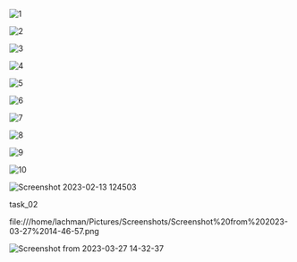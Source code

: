 ![1](https://user-images.githubusercontent.com/123716499/218399865-208a3152-f1c6-414e-bddc-c368d4aa1aa1.png)

![2](https://user-images.githubusercontent.com/123716499/218399870-db2d6860-b9ad-4364-8c00-415ab62776f7.png)

![3](https://user-images.githubusercontent.com/123716499/218399873-7fc43f35-4670-4215-a5f5-947eb447c94c.png)

![4](https://user-images.githubusercontent.com/123716499/218399876-a5517ca5-c42b-4a85-83ca-d56d34f81581.png)

![5](https://user-images.githubusercontent.com/123716499/218399879-558dcac3-a745-48b6-a33a-41ef136340dd.png)

![6](https://user-images.githubusercontent.com/123716499/218399881-f7655162-5e54-4522-9171-0cc7fcae9b00.png)

![7](https://user-images.githubusercontent.com/123716499/218399884-76fa82e4-fec9-4025-8278-523eba3b65fc.png)

![8](https://user-images.githubusercontent.com/123716499/218399887-5965d797-f4de-4a94-becd-997f445afedc.png)

![9](https://user-images.githubusercontent.com/123716499/218399891-6e5372f8-c6ee-42e5-8e8f-0461817bee9a.png)

![10](https://user-images.githubusercontent.com/123716499/218399894-4932f41a-846c-4eaa-8639-7111b8b04290.png)

![Screenshot 2023-02-13 124503](https://user-images.githubusercontent.com/123716499/218399976-182f0164-a671-4c56-a90a-caf0cb71c1d7.png)

task_02

 file:///home/lachman/Pictures/Screenshots/Screenshot%20from%202023-03-27%2014-46-57.png

 ![Screenshot from 2023-03-27 14-32-37](https://user-images.githubusercontent.com/123716499/227904295-f307056b-689d-4412-8a76-adde3fe25a70.png)


